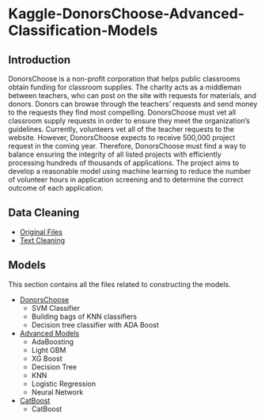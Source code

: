 # Kaggle-DonorsChoose-Advanced-Classification-Models

## Introduction
DonorsChoose is a non-profit corporation that helps public classrooms obtain funding for classroom supplies. The charity acts as a middleman between teachers, who can post on the site with requests for materials, and donors. Donors can browse through the teachers’ requests and send money to the requests they find most compelling. DonorsChoose must vet all classroom supply requests in order to ensure they meet the organization’s guidelines. Currently, volunteers vet all of the teacher requests to the website. However, DonorsChoose expects to receive 500,000 project request in the coming year. Therefore, DonorsChoose must find a way to balance ensuring the integrity of all listed projects with efficiently processing hundreds of thousands of applications. The project aims to develop a reasonable model using machine learning to reduce the number of volunteer hours in application screening and to determine the correct outcome of each application.

## Data Cleaning

- [Original Files](https://www.kaggle.com/c/donorschoose-application-screening)
- [Text Cleaning](text_cleaning/text.ipynb)

## Models

This section contains all the files related to constructing the models.
- [DonorsChoose](Models/DonorsChoose.ipynb)
  + SVM Classifier
  + Building bags of KNN classifiers
  + Decision tree classifier with ADA Boost
- [Advanced Models](Models/Advanced_models_from_significant_features.ipynb)
  + AdaBoosting
  + Light GBM
  + XG Boost
  + Decision Tree
  + KNN
  + Logistic Regression
  + Neural Network
- [CatBoost](Models/Catboost.ipynb)
  + CatBoost
